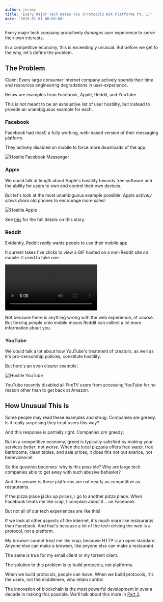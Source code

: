 ```yaml
---
author: jeremy
title: 'Every Major Tech Hates You (Protocols Not Platforms Pt. 1)'
date: '2019-01-01 00:00:00'
---
```

Every major tech company proactively _damages_ user experience to serve their own interests.

In a competitive economy, this is exceedingly unusual. But before we get to the why, let's define the problem. 

## The Problem

Claim: Every large consumer internet company actively spends their time and resources engineering degradations in user-experience.

Below are examples from Facebook, Apple, Reddit, and YouTube.

This is not meant to be an exhaustive list of user hostility, but instead to provide an unambiguous example for each.

### Facebook

Facebook had (has!) a fully working, web-based version of their messaging platform.

They actively disabled on mobile to force more downloads of the app.

![Hostile Facebook Messenger](https://spee.ch/@hostiletech/facebookmessanger2.jpg)

### Apple

We could talk at length about Apple's hostility towards free software and the ability for users to own and control their own devices.

But let's look at the most unambiguous example possible: Apple _actively slows down_ old phones to encourage more sales!

![Hostile Apple](https://spee.ch/@hostiletech/slowios.jpg)

See [this](http://www.businessinsider.com/apple-battery-throttling-gives-customers-reason-to-distrust-2017-12) for the full details on this story.

### Reddit

Evidently, Reddit _really_ wants people to use their mobile app.

It current takes five clicks to view a GIF hosted on a non-Reddit site on mobile. It used to take one.

<video controls src="https://spee.ch/@hostiletech/redditmobile.gif"></video>

Not because there is anything wrong with the web experience, of course. But forcing people onto mobile means Reddit can collect a lot more information about you.

### YouTube

We could talk a lot about how YouTube's treatment of creators, as well as it's pro-censorship policies, constitute hostility.

But here's an even clearer example:

![Hostile YouTube](https://spee.ch/@hostiletech/youtubefire.jpg)

YouTube recently disabled all FireTV users from accessing YouTube for no reason other than to get back at Amazon.

## How Unusual This Is

Some people may read these examples and shrug. Companies are greedy. Is it really surprising they treat users this way?

And this response is partially right. Companies _are_ greedy.

But in a competitive economy, greed is typically satisfied by making your services _better_, not _worse_. When the local pizzaria offers free water, free bathrooms, clean tables, and sale prices, it does this not out avarice, not benevolence!

So the question becomes: why is this possible? Why are large tech companies able to get away with such abusive behavior?

And the answer is these platforms are not nearly as competitive as restaurants.

If the pizza place jacks up prices, I go to another pizza place. When Facebook treats me like crap, I complain about it... on Facebook.

But not all of our tech experiences are like this!

If we look at other aspects of the internet, it's much more like restaurants than Facebook. And that's because a lot of the tech driving the web is a protocol, not a platform.

My browser cannot treat me like crap, because HTTP is an open standard. Anyone else can make a browser, like anyone else can make a restaurant.

The same is true for my email client or my torrent client.

The solution to this problem is to build protocols, not platforms. 

When we build protocols, people can leave. When we build protocols, it's the users, not the middlemen, who retain control.

The innovation of blockchain is the most powerful development in over a decade in making this possible. We'll talk about this more in [Part 2](https://lbry.io/news/blockchain-is-love-blockchain-is-life).